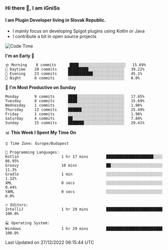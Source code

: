 ### Hi there 👋, I am iGniSs

#### I am Plugin Developer living in Slovak Republic.
- I mainly focus on developing Spigot plugins using Kotlin or Java
- I contribute a bit in open source projects

<!--START_SECTION:waka-->
![Code Time](http://img.shields.io/badge/Code%20Time-995%20hrs%2011%20mins-blue)

**I'm an Early 🐤** 

```text
🌞 Morning    8 commits      ████░░░░░░░░░░░░░░░░░░░░░   15.69% 
🌆 Daytime    20 commits     █████████░░░░░░░░░░░░░░░░   39.22% 
🌃 Evening    23 commits     ███████████░░░░░░░░░░░░░░   45.1% 
🌙 Night      0 commits      ░░░░░░░░░░░░░░░░░░░░░░░░░   0.0%

```
📅 **I'm Most Productive on Sunday** 

```text
Monday       9 commits      ████░░░░░░░░░░░░░░░░░░░░░   17.65% 
Tuesday      8 commits      ████░░░░░░░░░░░░░░░░░░░░░   15.69% 
Wednesday    1 commits      ░░░░░░░░░░░░░░░░░░░░░░░░░   1.96% 
Thursday     13 commits     ██████░░░░░░░░░░░░░░░░░░░   25.49% 
Friday       1 commits      ░░░░░░░░░░░░░░░░░░░░░░░░░   1.96% 
Saturday     4 commits      ██░░░░░░░░░░░░░░░░░░░░░░░   7.84% 
Sunday       15 commits     ███████░░░░░░░░░░░░░░░░░░   29.41%

```


📊 **This Week I Spent My Time On** 

```text
⌚︎ Time Zone: Europe/Budapest

💬 Programming Languages: 
Kotlin                   1 hr 17 mins        █████████████████████░░░░   86.95% 
Groovy                   10 mins             ██░░░░░░░░░░░░░░░░░░░░░░░   11.3% 
Gradle                   1 min               ░░░░░░░░░░░░░░░░░░░░░░░░░   1.32% 
XML                      0 secs              ░░░░░░░░░░░░░░░░░░░░░░░░░   0.44% 
YAML                     0 secs              ░░░░░░░░░░░░░░░░░░░░░░░░░   0.0%

🔥 Editors: 
IntelliJ                 1 hr 29 mins        █████████████████████████   100.0%

💻 Operating System: 
Windows                  1 hr 29 mins        █████████████████████████   100.0%

```


 Last Updated on 27/12/2022 06:15:44 UTC
<!--END_SECTION:waka-->